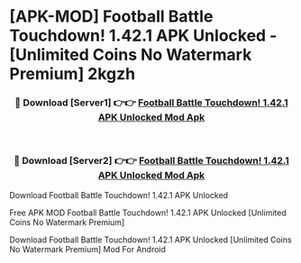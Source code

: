 # [APK-MOD] Football Battle  Touchdown! 1.42.1 APK Unlocked - [Unlimited Coins No Watermark Premium] 2kgzh



<div align="center">
<h3>🔴 Download [Server1] 👉👉 <a href="https://momento.my/?title=Football_Battle__Touchdown!_1.42.1_APK_Unlocked">Football Battle  Touchdown! 1.42.1 APK Unlocked Mod Apk</a></h3><br>

<h3>🔴 Download [Server2] 👉👉 <a href="https://momento.my/?title=Football_Battle__Touchdown!_1.42.1_APK_Unlocked">Football Battle  Touchdown! 1.42.1 APK Unlocked Mod Apk</a></h3>
</div>



Download Football Battle  Touchdown! 1.42.1 APK Unlocked 

Free APK MOD Football Battle  Touchdown! 1.42.1 APK Unlocked [Unlimited Coins No Watermark Premium]

Download Football Battle  Touchdown! 1.42.1 APK Unlocked [Unlimited Coins No Watermark Premium] Mod For Android
